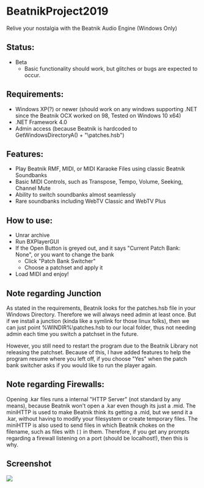 # BeatnikProject2019
Relive your nostalgia with the Beatnik Audio Engine (Windows Only)
## Status:
- Beta
  - Basic functionality should work, but glitches or bugs are expected to occur.
  
## Requirements:
- Windows XP(?) or newer (should work on any windows supporting .NET since the Beatnik OCX worked on 98, Tested on Windows 10 x64)
- .NET Framework 4.0
- Admin access (because Beatnik is hardcoded to GetWindowsDirectoryA() + "\patches.hsb")

## Features:
- Play Beatnik RMF, MIDI, or MIDI Karaoke Files using classic Beatnik Soundbanks
- Basic MIDI Controls, such as Transpose, Tempo, Volume, Seeking, Channel Mute
- Ability to switch soundbanks almost seamlessly
- Rare soundbanks including WebTV Classic and WebTV Plus

## How to use:
- Unrar archive
- Run BXPlayerGUI
- If the Open Button is greyed out, and it says "Current Patch Bank: None", or you want to change the bank
  - Click "Patch Bank Switcher"
  - Choose a patchset and apply it
- Load MIDI and enjoy!

## Note regarding Junction
As stated in the requirements, Beatnik looks for the patches.hsb file in your Windows Directory.
Therefore we will always need admin at least once. But if we install a junction (kinda like a symlink for those linux folks),
then we can just point %WINDIR%\patches.hsb to our local folder, thus not needing admin each time you switch a patchset in the future.

However, you still need to restart the program due to the Beatnik Library not releasing the patchset.
Because of this, I have added features to help the program resume where you left off, if you choose "Yes"
when the patch bank switcher asks if you would like to run the player again.

## Note regarding Firewalls:

Opening .kar files runs a internal "HTTP Server" (not standard by any means),
because Beatnik won't open a .kar even though its just a .mid. The miniHTTP is used
to make Beatnik think its getting a .mid, but we send it a .kar, without having to modify your
filesystem or create temporary files. The miniHTTP is also used to send files in which Beatnik
chokes on the filename, such as files with ```[]``` in them. Therefore, if you get any prompts
regarding a firewall listening on a port (should be localhost!), then this is why.

## Screenshot
![](https://i.imgur.com/YOnOuNJ.png)
